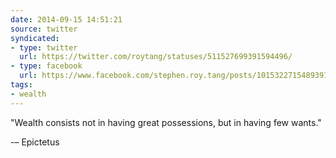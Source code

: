 ```yaml
---
date: 2014-09-15 14:51:21
source: twitter
syndicated:
- type: twitter
  url: https://twitter.com/roytang/statuses/511527699391594496/
- type: facebook
  url: https://www.facebook.com/stephen.roy.tang/posts/10153227154893912
tags:
- wealth
---
```


"Wealth consists not in having great possessions, but in having few wants." 

-– Epictetus